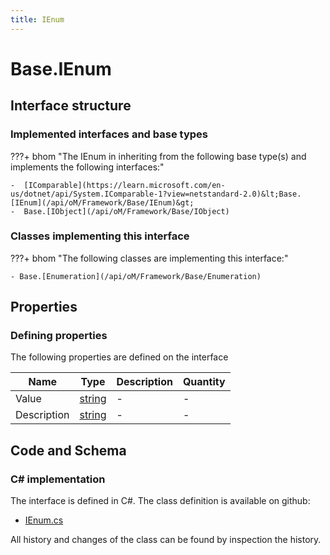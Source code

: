 ```yaml
---
title: IEnum
---
```


# Base.IEnum



## Interface structure

### Implemented interfaces and base types

???+ bhom "The IEnum in inheriting from the following base type(s) and implements the following interfaces:"

    -  [IComparable](https://learn.microsoft.com/en-us/dotnet/api/System.IComparable-1?view=netstandard-2.0)&lt;Base.[IEnum](/api/oM/Framework/Base/IEnum)&gt;
    -  Base.[IObject](/api/oM/Framework/Base/IObject)


### Classes implementing this interface

???+ bhom "The following classes are implementing this interface:"

    - Base.[Enumeration](/api/oM/Framework/Base/Enumeration)


## Properties



### Defining properties

The following properties are defined on the interface

| Name             | Type             | Description      | Quantity         |
|------------------|------------------|------------------|------------------|
| Value | [string](https://learn.microsoft.com/en-us/dotnet/api/System.String?view=netstandard-2.0) | - | - |
| Description | [string](https://learn.microsoft.com/en-us/dotnet/api/System.String?view=netstandard-2.0) | - | - |


## Code and Schema

### C# implementation

The interface is defined in C#. The class definition is available on github:

- [IEnum.cs](https://github.com/BHoM/BHoM/blob/develop/BHoM/Interface/IEnum.cs)

All history and changes of the class can be found by inspection the history.
